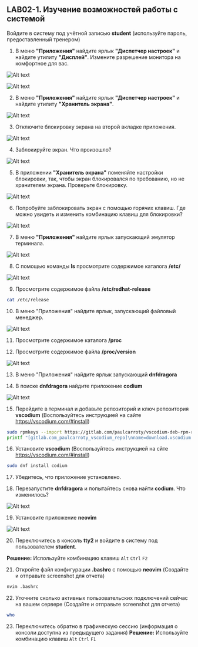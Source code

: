 ## LAB02-1. Изучение возможностей работы с системой

Войдите в систему под учётной записью **student** (используйте пароль, предоставленный тренером)

1. В меню **"Приложения"** найдите ярлык **"Диспетчер настроек"** и найдите утилиту **"Дисплей"**. Измените разрешение монитора на комфортное для вас.

![Alt text](img/l02im04.png)

![Alt text](img/l02im05.png)

2. В меню **"Приложения"** найдите ярлык **"Диспетчер настроек"** и найдите утилиту **"Хранитель экрана"**.

![Alt text](img/l02im06.png) 

3. Отключите блокировку экрана на второй вкладке приложения.

![Alt text](img/l02im07.png)

4. Заблокируйте экран. Что произошло?

![Alt text](img/l02im08.png)

5. В приложении **"Хранитель экрана"** поменяйте настройки блокировки, так, чтобы экран блокировался по требованию, но не хранителем экрана. Проверьте блокировку.

![Alt text](img/l02im09.png)

6. Попробуйте заблокировать экран с помощью горячих клавиш. Где можно увидеть и изменить комбинацию клавиш для блокировки?

![Alt text](img/l02im10.png)

7. В меню **"Приложения"** найдите ярлык запускающий эмулятор терминала.

![Alt text](img/l02im01.png)

8. С помощью команды **ls** просмотрите содержимое каталога **/etc/**

![Alt text](img/l02im02.png)

9. Просмотрите содержимое файла **/etc/redhat-release**

```bash
cat /etc/release
```

10. В меню "Приложения" найдите ярлык, запускающий файловый менеджер.

![Alt text](img/l02im03.png)

11. Просмотрите содержимое каталога **/proc**

12. Просмотрите содержимое файла **/proc/version**

![Alt text](img/l02im11.png)

13. В меню "Приложения" найдите ярлык запускающий **dnfdragora**

14. В поиске **dnfdragora** найдите приложение **codium**

![Alt text](img/l02im12.png)

15. Перейдите в терминал и добавьте репозиторий и ключ репозитория **vscodium** (Воспользуйтесь инструкцией на сайте https://vscodium.com/#install)

```bash
sudo rpmkeys --import https://gitlab.com/paulcarroty/vscodium-deb-rpm-repo/-/raw/master/pub.gpg
printf "[gitlab.com_paulcarroty_vscodium_repo]\nname=download.vscodium.com\nbaseurl=https://download.vscodium.com/rpms/\nenabled=1\ngpgcheck=1\nrepo_gpgcheck=1\ngpgkey=https://gitlab.com/paulcarroty/vscodium-deb-rpm-repo/-/raw/master/pub.gpg\nmetadata_expire=1h" | sudo tee -a /etc/yum.repos.d/vscodium.repo
```

16. Установите **vscodium** (Воспользуйтесь инструкцией на сйте https://vscodium.com/#install) 

```bash
sudo dnf install codium
```

17. Убедитесь, что приложение установлено.

18. Перезапустите **dnfdragora** и попытайтесь снова найти **codium**. Что изменилось?

![Alt text](img/l02im13.png)

19. Установите приложение **neovim**

![Alt text](img/l02im14.png)

20. Переключитесь в консоль **tty2** и войдите в систему под пользователем **student**.

**Решение:** Используйте комбинацию клавиш `Alt` `Ctrl` `F2` 

21. Откройте файл конфигурации **.bashrc** c помощью **neovim** (Создайте и отправьте screenshot для отчета)

```bash
nvim .bashrc
```

22. Уточните сколько активных пользовательских подключений сейчас на вашем сервере (Создайте и отправьте screenshot для отчета)

```bash
who
```

23. Переключитесь обратно в графическую сессию (информация о консоли доступна из предыдущего задания)
**Решение:** Используйте комбинацию клавиш `Alt` `Ctrl` `F1` 
